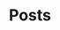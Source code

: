 ---
title: "Posts"
layout: posts
redirect_from:
  - /posts
  - /Post
  - /post
  - /Posts/
  - /posts/
  - /Post/
  - /post/
---